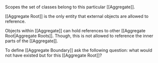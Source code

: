 Scopes the set of classes belong to this particular [[Aggregate]].

[[Aggregate Root]] is the only entity that external objects are allowed to reference.

Objects within [[Aggregate]] can hold references to other [[Aggregate Root|Aggregate Roots]]. Though, this is not allowed to reference the inner parts of the [[Aggregate]].

To define [[Aggregate Boundary]] ask the following question: what would not have existed but for this [[Aggregate Root]]?
